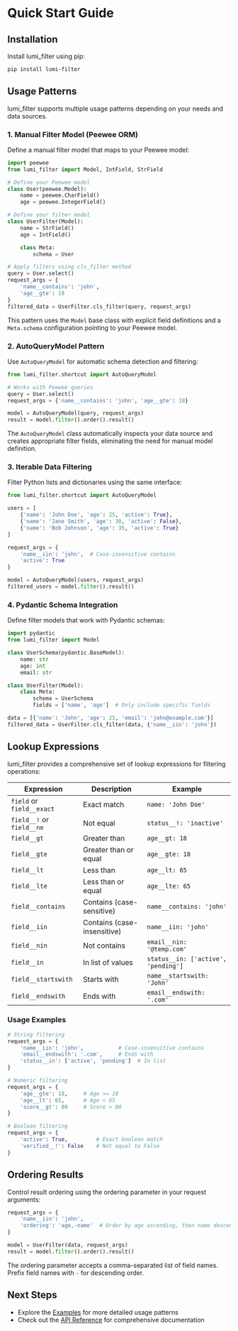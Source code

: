 # Quick Start Guide

## Installation

Install lumi_filter using pip:

```bash
pip install lumi-filter
```

## Usage Patterns

lumi_filter supports multiple usage patterns depending on your needs and data sources.

### 1. Manual Filter Model (Peewee ORM)

Define a manual filter model that maps to your Peewee model:

```python
import peewee
from lumi_filter import Model, IntField, StrField

# Define your Peewee model
class User(peewee.Model):
    name = peewee.CharField()
    age = peewee.IntegerField()

# Define your filter model
class UserFilter(Model):
    name = StrField()
    age = IntField()

    class Meta:
        schema = User

# Apply filters using cls_filter method
query = User.select()
request_args = {
    'name__contains': 'john',
    'age__gte': 18
}
filtered_data = UserFilter.cls_filter(query, request_args)
```

This pattern uses the `Model` base class with explicit field definitions and a `Meta.schema` configuration pointing to your Peewee model.

### 2. AutoQueryModel Pattern

Use `AutoQueryModel` for automatic schema detection and filtering:

```python
from lumi_filter.shortcut import AutoQueryModel

# Works with Peewee queries
query = User.select()
request_args = {'name__contains': 'john', 'age__gte': 18}

model = AutoQueryModel(query, request_args)
result = model.filter().order().result()
```

The `AutoQueryModel` class automatically inspects your data source and creates appropriate filter fields, eliminating the need for manual model definition.

### 3. Iterable Data Filtering

Filter Python lists and dictionaries using the same interface:

```python
from lumi_filter.shortcut import AutoQueryModel

users = [
    {'name': 'John Doe', 'age': 25, 'active': True},
    {'name': 'Jane Smith', 'age': 30, 'active': False},
    {'name': 'Bob Johnson', 'age': 35, 'active': True}
]

request_args = {
    'name__iin': 'john',  # Case-insensitive contains
    'active': True
}

model = AutoQueryModel(users, request_args)
filtered_users = model.filter().result()
```

### 4. Pydantic Schema Integration

Define filter models that work with Pydantic schemas:

```python
import pydantic
from lumi_filter import Model

class UserSchema(pydantic.BaseModel):
    name: str
    age: int
    email: str

class UserFilter(Model):
    class Meta:
        schema = UserSchema
        fields = ['name', 'age']  # Only include specific fields

data = [{'name': 'John', 'age': 25, 'email': 'john@example.com'}]
filtered_data = UserFilter.cls_filter(data, {'name__iin': 'john'})
```

## Lookup Expressions

lumi_filter provides a comprehensive set of lookup expressions for filtering operations:

| Expression | Description | Example |
|------------|-------------|---------|
| `field` or `field__exact` | Exact match | `name: 'John Doe'` |
| `field__!` or `field__ne` | Not equal | `status__!: 'inactive'` |
| `field__gt` | Greater than | `age__gt: 18` |
| `field__gte` | Greater than or equal | `age__gte: 18` |
| `field__lt` | Less than | `age__lt: 65` |
| `field__lte` | Less than or equal | `age__lte: 65` |
| `field__contains` | Contains (case-sensitive) | `name__contains: 'john'` |
| `field__iin` | Contains (case-insensitive) | `name__iin: 'john'` |
| `field__nin` | Not contains | `email__nin: '@temp.com'` |
| `field__in` | In list of values | `status__in: ['active', 'pending']` |
| `field__startswith` | Starts with | `name__startswith: 'John'` |
| `field__endswith` | Ends with | `email__endswith: '.com'` |

### Usage Examples

```python
# String filtering
request_args = {
    'name__iin': 'john',           # Case-insensitive contains
    'email__endswith': '.com',     # Ends with
    'status__in': ['active', 'pending']  # In list
}

# Numeric filtering
request_args = {
    'age__gte': 18,     # Age >= 18
    'age__lt': 65,      # Age < 65
    'score__gt': 80     # Score > 80
}

# Boolean filtering
request_args = {
    'active': True,         # Exact boolean match
    'verified__!': False    # Not equal to False
}
```

## Ordering Results

Control result ordering using the ordering parameter in your request arguments:

```python
request_args = {
    'name__iin': 'john',
    'ordering': 'age,-name'  # Order by age ascending, then name descending
}

model = UserFilter(data, request_args)
result = model.filter().order().result()
```

The ordering parameter accepts a comma-separated list of field names. Prefix field names with `-` for descending order.

## Next Steps

- Explore the [Examples](https://github.com/chaleaoch/lumi_filter/tree/main/example) for more detailed usage patterns
- Check out the [API Reference](../api_reference.md) for comprehensive documentation
